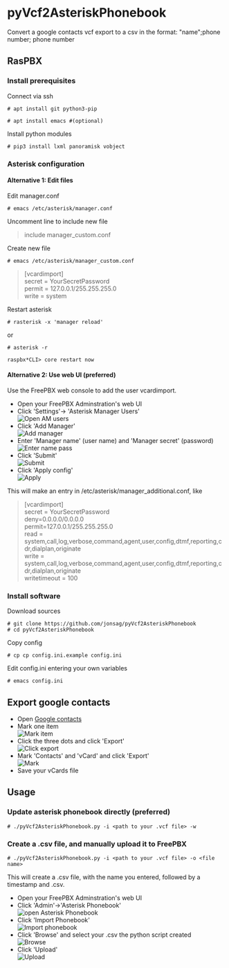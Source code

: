 # pyVcf2AsteriskPhonebook

Convert a google contacts vcf export to a csv in the format: "name";phone number; phone number

## RasPBX

### Install prerequisites

Connect via ssh  

    # apt install git python3-pip  

    # apt install emacs #(optional)  

Install python modules  

    # pip3 install lxml panoramisk vobject  

### Asterisk configuration

#### Alternative 1: Edit files

Edit manager.conf  

    # emacs /etc/asterisk/manager.conf

Uncomment line to include new file

>include manager_custom.conf

Create new file  

    # emacs /etc/asterisk/manager_custom.conf

>[vcardimport]  
> secret = YourSecretPassword  
> permit = 127.0.0.1/255.255.255.0  
> write = system  

Restart asterisk  

    # rasterisk -x 'manager reload'  

or  

    # asterisk -r

    raspbx*CLI> core restart now

#### Alternative 2: Use web UI (preferred)

Use the FreePBX web console to add the user vcardimport.  

* Open your FreePBX Adminstration's web UI  
* Click 'Settings'-> 'Asterisk Manager Users'  
![Open AM users](images/11.click_settings_and_select_asterisk_manager_users.jpg)
* Click 'Add Manager'  
  ![Add manager](images/12.click_add_manager.jpg)
* Enter 'Manager name' (user name) and 'Manager secret' (password)  
![Enter name pass](images/13.enter_user_name_and_secret_password.jpg)
* Click 'Submit'  
![Submit](images/14.click_submit.jpg)
* Click 'Apply config'  
![Apply](images/15.click_apply_config.jpg)

This will make an entry in /etc/asterisk/manager_additional.conf, like  

>[vcardimport]  
>secret = YourSecretPassword  
>deny=0.0.0.0/0.0.0.0  
>permit=127.0.0.1/255.255.255.0  
>read = system,call,log,verbose,command,agent,user,config,dtmf,reporting,cdr,dialplan,originate  
>write = system,call,log,verbose,command,agent,user,config,dtmf,reporting,cdr,dialplan,originate  
>writetimeout = 100  

### Install software

Download sources  

    # git clone https://github.com/jonsag/pyVcf2AsteriskPhonebook  
    # cd pyVcf2AsteriskPhonebook  

Copy config  

    # cp cp config.ini.example config.ini  

Edit config.ini entering your own variables  

    # emacs config.ini  

## Export google contacts

* Open [Google contacts](http://contacts.google.com)  
* Mark one item  
![Mark item](images/01.mark_one_item.png)  
* Click the three dots and click 'Export'  
![Click export](images/02.click_three_dots_and_select_export.png)  
* Mark 'Contacts' and 'vCard' and click 'Export'  
![Mark](images/03.mark_contacts_and_vcard_and_click_export.png)  
* Save your vCards file  

## Usage

### Update asterisk phonebook directly (preferred)

    # ./pyVcf2AsteriskPhonebook.py -i <path to your .vcf file> -w

### Create a .csv file, and manually upload it to FreePBX

    # ./pyVcf2AsteriskPhonebook.py -i <path to your .vcf file> -o <file name>  

This will create a .csv file, with the name you entered, followed by a timestamp and .csv.  

* Open your FreePBX Adminstration's web UI  
* Click 'Admin'->'Asterisk Phonebook'  
![open Asterisk Phonebook](images/21.click_admin_asterisk_phonebook.jpg)
* Click 'Import Phonebook'  
![Import phonebook](images/22.click_import_phonebook.jpg)
* Click 'Browse' and select your .csv the python script created  
![Browse](images/23.click_browse_and_select_your_csv_file.jpg)
* Click 'Upload'  
![Upload](images/24.click_upload.jpg)
